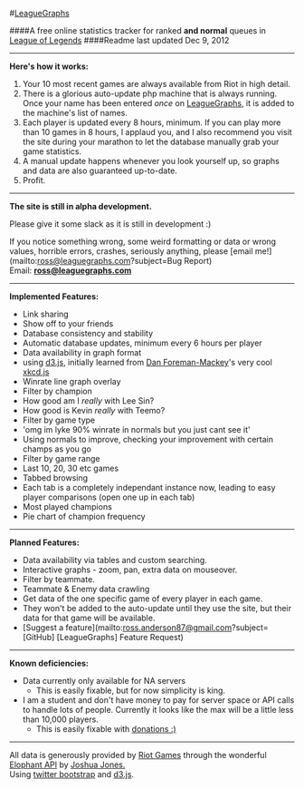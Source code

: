 #[LeagueGraphs](http://www.leaguegraphs.com)

####A free online statistics tracker for ranked **and normal** queues in [League of Legends](http://www.leagueoflegends.com)
####Readme last updated Dec 9, 2012

---

**Here's how it works:**

1. Your 10 most recent games are always available from Riot in high detail.  
2. There is a glorious auto-update php machine that is always running. Once your name has been entered *once* on [LeagueGraphs](http://www.leaguegraphs.com), it is added to the machine's list of names.  
3. Each player is updated every 8 hours, minimum. If you can play more than 10 games in 8 hours, I applaud you, and I also recommend you visit the site during your marathon to let the database manually grab your game statistics.  
4. A manual update happens whenever you look yourself up, so graphs and data are also guaranteed up-to-date.
5. Profit.

---

**The site is still in alpha development.**

Please give it some slack as it is still in development :) 

If you notice something wrong, some weird formatting or data or wrong values, horrible errors, crashes, seriously anything, please [email me!](mailto:ross@leaguegraphs.com?subject=Bug Report)  
Email: **ross@leaguegraphs.com**

---

**Implemented Features:**

- Link sharing
 - Show off to your friends
- Database consistency and stability
- Automatic database updates, minimum every 6 hours per player
- Data availability in graph format
 - using [d3.js](http://www.d3js.org), initially learned from [Dan Foreman-Mackey](http://dan.iel.fm/)'s very cool [xkcd.js](http://dan.iel.fm/xkcd/)
- Winrate line graph overlay
- Filter by champion
 - How good am I *really* with Lee Sin?
 - How good is Kevin *really* with Teemo?
- Filter by game type
 - 'omg im lyke 90% winrate in normals but you just cant see it'
 - Using normals to improve, checking your improvement with certain champs as you go
- Filter by game range
 - Last 10, 20, 30 etc games
- Tabbed browsing
 - Each tab is a completely independant instance now, leading to easy player comparisons (open one up in each tab)
- Most played champions
 - Pie chart of champion frequency

---

**Planned Features:**

- Data availability via tables and custom searching.
- Interactive graphs - zoom, pan, extra data on mouseover.
- Filter by teammate.
- Teammate & Enemy data crawling
 - Get data of the one specific game of every player in each game.
 - They won't be added to the auto-update until they use the site, but their data for that game will be available.
- [Suggest a feature](mailto:ross.anderson87@gmail.com?subject=[GitHub] [LeagueGraphs] Feature Request)

---

**Known deficiencies:**

- Data currently only available for NA servers
    - This is easily fixable, but for now simplicity is king.
- I am a student and don't have money to pay for server space or API calls to handle lots of people. Currently it looks like the max will be a little less than 10,000 players.
    - This is easily fixable with [donations :)](https://www.paypal.com/cgi-bin/webscr?cmd=_donations&business=5AK9LPZFB54L8&lc=CA&item_name=LeagueGraphs&currency_code=CAD&bn=PP%2dDonationsBF%3abtn_donate_LG%2egif%3aNonHosted)

---

All data is generously provided by [Riot Games](http://www.leagueoflegends.com) through the wonderful [Elophant API](http://www.elophant.com/developers/) by [Joshua Jones.](http://elophant.com/about)  
Using [twitter bootstrap](https://github.com/twitter/bootstrap) and [d3.js](http://www.d3js.org).